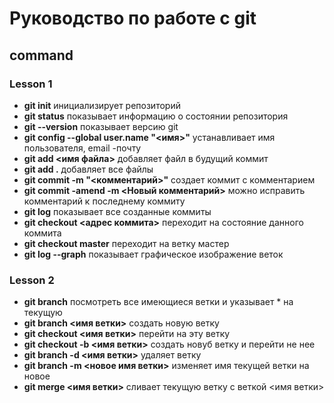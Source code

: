 # Руководство по работе с git

## command

### Lesson 1

* **git init** инициализирует репозиторий
* **git status** показывает информацию о состоянии репозитория
* **git --version** показывает версию git 
* **git config --global user.name "<имя>"** устанавливает имя пользователя, email -почту
* **git add <имя файла>** добавляет файл в будущий коммит
* **git add .** добавляет все файлы
* **git commit -m "<комментарий>"** создает коммит с комментарием
* **git commit -amend -m <Новый комментарий>** можно исправить комментарий к последнему коммиту
* **git log** показывает все созданные коммиты
* **git checkout <адрес коммита>** переходит на состояние данного коммита
* **git checkout master** переходит на ветку мастер
* **git log --graph** показывает графическое изображение веток

### Lesson 2

* **git branch** посмотреть все имеющиеся ветки и указывает * на текущую
* **git branch <имя ветки>** создать новую ветку
* **git checkout <имя ветки>** перейти на эту ветку
* **git checkout -b <имя ветки>** создать новуб ветку и перейти не нее
* **git branch -d <имя ветки>** удаляет ветку
* **git branch -m <новое имя ветки>** изменяет имя текущей ветки на новое
* **git merge <имя ветки>** сливает текущую ветку с веткой <имя ветки> 



